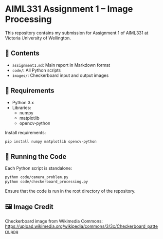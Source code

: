 # AIML331 Assignment 1 – Image Processing

This repository contains my submission for Assignment 1 of AIML331 at Victoria University of Wellington.

## 📄 Contents

- `assignment1.md`: Main report in Markdown format
- `code/`: All Python scripts
- `images/`: Checkerboard input and output images

## 🔧 Requirements

- Python 3.x
- Libraries:
  - numpy
  - matplotlib
  - opencv-python

Install requirements:

```bash
pip install numpy matplotlib opencv-python
```

## 🚀 Running the Code

Each Python script is standalone:

```bash
python code/camera_problem.py
python code/checkerboard_processing.py
```

Ensure that the code is run in the root directory of the repository.

## 🖼️ Image Credit

Checkerboard image from Wikimedia Commons:  
https://upload.wikimedia.org/wikipedia/commons/3/3c/Checkerboard_pattern.png
